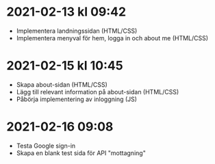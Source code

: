 # 2021-02-13 kl 09:42 #
* Implementera landningssidan (HTML/CSS)
* Implementera menyval för hem, logga in och about me (HTML/CSS)

# 2021-02-15 kl 10:45 #
* Skapa about-sidan (HTML/CSS)
* Lägg till relevant information på about-sidan (HTML/CSS)
* Påbörja implementering av inloggning (JS)

# 2021-02-16 09:08 #
* Testa Google sign-in
* Skapa en blank test sida för API "mottagning"